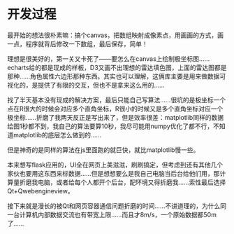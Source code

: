 # 开发过程

最开始的想法很朴素嘛：搞个canvas，把数组映射成像素点，用画画的方式，画一点，程序就背后修改一下数组，最后保存，简单！

理想是很美好的，第一关又卡死了——要怎么在canvas上绘制极坐标图……echarts给的都是现成的样板，D3又画不出理想的雷达填色图，上面的雷达图都是那种……角色属性六边形那种东西。其实也可以理解，这俩库主要是用来做数据可视化的，是提供了有限的交互，但也不是拿来这么用的……

找了半天基本没有现成的解决方案，最后只能自己写算法……很坑的是极坐标一个点在R很大的时候会对应多个直角坐标，R很小的时候又是多个直角坐标对应一个极坐标……折磨了我两天反正是写出来了，但是效率很差：matplotlib同样的数据绘图1秒都不到，我自己的算法要算10秒，我尽可能用numpy优化了都不行，不知道matplotlib的底层怎么做到的……

但是神奇的是同样的算法在js里面跑的就巨快，就比matplotlib慢一些。

本来想写flask应用的，UI全在网页上美滋滋，刷刷搞定，但考虑到还有其他几个家伙也要用这东西来标数据……但是想想要么是我自己电脑当后台给他们用，那计算量折磨我电脑，或者给每个人都开个后台，配环境又得折磨我……索性最后选择Qt+Qwebengineview。

接下来就是漫长的被Qt和网页容器通信问题折磨的时间……不讲道理的，为什么同一台计算机内部数据交流也有带宽上限……而且才8m/s，一个原始数据都50m了……
